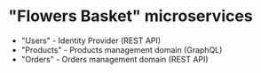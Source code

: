 # "Flowers Basket" microservices

* "Users" - Identity Provider (REST API)
* "Products" - Products management domain (GraphQL)
* "Orders" - Orders management domain (REST API)

